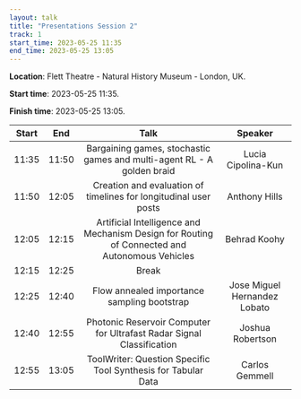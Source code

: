 ```yaml
---
layout: talk
title: "Presentations Session 2"
track: 1
start_time: 2023-05-25 11:35
end_time: 2023-05-25 13:05
---
```


**Location**: Flett Theatre - Natural History Museum - London, UK.

**Start time**: 2023-05-25 11:35.

**Finish time**: 2023-05-25 13:05.

| Start     | End      | Talk                                                                                           | Speaker                       |
|   :----:  |   :----: |   :----:                                                                                       |   :----:                      |
| 11:35     | 11:50    | Bargaining games, stochastic games and multi-agent RL - A golden braid                         | Lucia Cipolina-Kun            |  
| 11:50     | 12:05    | Creation and evaluation of timelines for longitudinal user posts                               | Anthony Hills                 | 
| 12:05     | 12:15    | Artificial Intelligence and Mechanism Design for Routing of Connected and Autonomous Vehicles  | Behrad Koohy                  |   
| 12:15     | 12:25    | Break                                                                                          |                               |
| 12:25     | 12:40    | Flow annealed importance sampling bootstrap                                                    | Jose Miguel Hernandez Lobato  | 
| 12:40     | 12:55    | Photonic Reservoir Computer for Ultrafast Radar Signal Classification                          | Joshua Robertson              |  
| 12:55     | 13:05    | ToolWriter: Question Specific Tool Synthesis for Tabular Data                                  | Carlos Gemmell                | 
